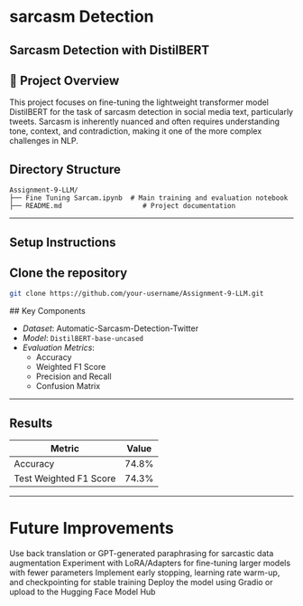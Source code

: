 # sarcasm Detection
**Sarcasm Detection with DistilBERT**  
---

## 📝 Project Overview

This project focuses on fine-tuning the lightweight transformer model DistilBERT for the task of sarcasm detection in social media text, particularly tweets. Sarcasm is inherently nuanced and often requires understanding tone, context, and contradiction, making it one of the more complex challenges in NLP.


##  Directory Structure
```
Assignment-9-LLM/
├── Fine Tuning Sarcam.ipynb  # Main training and evaluation notebook  
├── README.md                    # Project documentation  
```

---

##  Setup Instructions

## Clone the repository
```bash
git clone https://github.com/your-username/Assignment-9-LLM.git
```

##️ Key Components

- *Dataset*: Automatic-Sarcasm-Detection-Twitter
- *Model*: `DistilBERT-base-uncased`
- *Evaluation Metrics*:
  - Accuracy
  - Weighted F1 Score
  - Precision and Recall
  - Confusion Matrix

---

## Results

| Metric                  | Value   |
|--------------------------|---------|
|Accuracy                   | 74.8%   |
| Test Weighted F1 Score    | 74.3%   |

---
# Future Improvements
Use back translation or GPT-generated paraphrasing for sarcastic data augmentation
Experiment with LoRA/Adapters for fine-tuning larger models with fewer parameters
Implement early stopping, learning rate warm-up, and checkpointing for stable training
Deploy the model using Gradio or upload to the Hugging Face Model Hub




